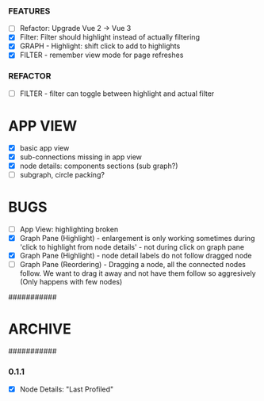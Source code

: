 ### FEATURES
* [ ] Refactor: Upgrade Vue 2 -> Vue 3
* [x] Filter: Filter should highlight instead of actually filtering
* [x] GRAPH - Highlight: shift click to add to highlights
* [x] FILTER - remember view mode for page refreshes

### REFACTOR
* [ ] FILTER - filter can toggle between highlight and actual filter

# APP VIEW
* [x] basic app view
* [x] sub-connections missing in app view
* [x] node details: components sections (sub graph?)
* [ ] subgraph, circle packing?

# BUGS
* [ ] App View: highlighting broken
* [x] Graph Pane (Highlight) - enlargement is only working sometimes during 'click to highlight from node details' - not during click on graph pane
* [x] Graph Pane (Highlight) - node detail labels do not follow dragged node
* [ ] Graph Pane (Reordering) - Dragging a node, all the connected nodes follow. We want to drag it away and not have them follow so aggresively  (Only happens with few nodes)

###########
# ARCHIVE #
###########

### 0.1.1
* [x] Node Details: "Last Profiled"
